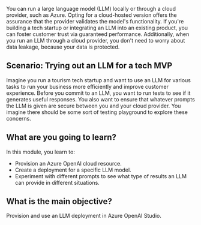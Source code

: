 You can run a large language model (LLM) locally or through a cloud provider, such as Azure. Opting for a cloud-hosted version offers the assurance that the provider validates the model's functionality. If you're building a tech startup or integrating an LLM into an existing product, you can foster customer trust via guaranteed performance. Additionally, when you run an LLM through a cloud provider, you don't need to worry about data leakage, because your data is protected.

## Scenario: Trying out an LLM for a tech MVP

Imagine you run a tourism tech startup and want to use an LLM for various tasks to run your business more efficiently and improve customer experience. Before you commit to an LLM, you want to run tests to see if it generates useful responses. You also want to ensure that whatever prompts the LLM is given are secure between you and your cloud provider. You imagine there should be some sort of testing playground to explore these concerns.

## What are you going to learn?

In this module, you learn to:

- Provision an Azure OpenAI cloud resource.
- Create a deployment for a specific LLM model.
- Experiment with different prompts to see what type of results an LLM can provide in different situations.

## What is the main objective?

Provision and use an LLM deployment in Azure OpenAI Studio.
